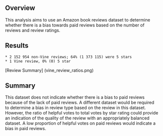 ## Overview

This analysis aims to use an Amazon book reviews dataset to determine whether there is a bias towards paid reviews based on the number of reviews and review ratings.

## Results

	* 2 152 954 non-Vine reviews; 64% (1 373 115) were 5 stars
	* 1 Vine review, 0% (0) 5 star 

[Review Summary] (vine_review_ratios.png)

## Summary

This dataset does not indicate whether there is a bias to paid reviews because of the lack of paid reviews. A different dataset would be required to determine a bias in review type based on the review in this dataset. However, the ratio of helpful votes to total votes by star rating could provide an indication of the quality of the review with an appropriately balanced dataset. A low proportion of helpful votes on paid reviews  would indicate a bias in paid reviews. 
